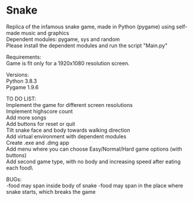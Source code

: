 # Snake
Replica of the infamous snake game, made in Python (pygame) using self-made music and graphics\
Dependent modules: pygame, sys and random\
Please install the dependent modules and run the script "Main.py"


Requirements:\
Game is fit only for a 1920x1080 resolution screen.


Versions:\
Python 3.8.3\
Pygame 1.9.6


TO DO LIST:\
Implement the game for different screen resolutions\
Implement highscore count\
Add more songs\
Add buttons for reset or quit\
Tilt snake face and body towards walking direction\
Add virtual environment with dependent modules\
Create .exe and .dmg app\
Add menu where you can choose Easy/Normal/Hard game options (with buttons)\
Add second game type, with no body and increasing speed after eating each food\


BUGs:\
-food may span inside body of snake
-food may span in the place where snake starts, which breaks the game